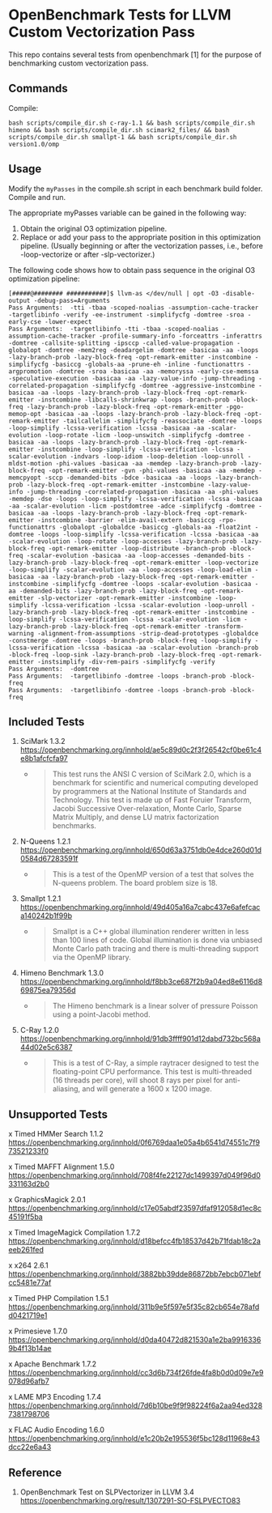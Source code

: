 # OpenBenchmark Tests for LLVM Custom Vectorization Pass

This repo contains several tests from openbenchmark [1] for the purpose of benchmarking custom vectorization pass.

## Commands
Compile: 
```
bash scripts/compile_dir.sh c-ray-1.1 && bash scripts/compile_dir.sh himeno && bash scripts/compile_dir.sh scimark2_files/ && bash scripts/compile_dir.sh smallpt-1 && bash scripts/compile_dir.sh version1.0/omp
```

## Usage
Modify the `myPasses` in the compile.sh script in each benchmark build folder. Compile and run.

The appropriate myPasses variable can be gained in the following way:

1. Obtain the original O3 optimization pipeline.
2. Replace or add your pass to the appropriate position in this optimization pipeline. (Usually beginning or after the vectorization passes, i.e., before -loop-vectorize or after -slp-vectorizer.)

The following code shows how to obtain pass sequence in the original O3 optimization pipeline:

```
[#####@######## ###########]$ llvm-as </dev/null | opt -O3 -disable-output -debug-pass=Arguments
Pass Arguments:  -tti -tbaa -scoped-noalias -assumption-cache-tracker -targetlibinfo -verify -ee-instrument -simplifycfg -domtree -sroa -early-cse -lower-expect
Pass Arguments:  -targetlibinfo -tti -tbaa -scoped-noalias -assumption-cache-tracker -profile-summary-info -forceattrs -inferattrs -domtree -callsite-splitting -ipsccp -called-value-propagation -globalopt -domtree -mem2reg -deadargelim -domtree -basicaa -aa -loops -lazy-branch-prob -lazy-block-freq -opt-remark-emitter -instcombine -simplifycfg -basiccg -globals-aa -prune-eh -inline -functionattrs -argpromotion -domtree -sroa -basicaa -aa -memoryssa -early-cse-memssa -speculative-execution -basicaa -aa -lazy-value-info -jump-threading -correlated-propagation -simplifycfg -domtree -aggressive-instcombine -basicaa -aa -loops -lazy-branch-prob -lazy-block-freq -opt-remark-emitter -instcombine -libcalls-shrinkwrap -loops -branch-prob -block-freq -lazy-branch-prob -lazy-block-freq -opt-remark-emitter -pgo-memop-opt -basicaa -aa -loops -lazy-branch-prob -lazy-block-freq -opt-remark-emitter -tailcallelim -simplifycfg -reassociate -domtree -loops -loop-simplify -lcssa-verification -lcssa -basicaa -aa -scalar-evolution -loop-rotate -licm -loop-unswitch -simplifycfg -domtree -basicaa -aa -loops -lazy-branch-prob -lazy-block-freq -opt-remark-emitter -instcombine -loop-simplify -lcssa-verification -lcssa -scalar-evolution -indvars -loop-idiom -loop-deletion -loop-unroll -mldst-motion -phi-values -basicaa -aa -memdep -lazy-branch-prob -lazy-block-freq -opt-remark-emitter -gvn -phi-values -basicaa -aa -memdep -memcpyopt -sccp -demanded-bits -bdce -basicaa -aa -loops -lazy-branch-prob -lazy-block-freq -opt-remark-emitter -instcombine -lazy-value-info -jump-threading -correlated-propagation -basicaa -aa -phi-values -memdep -dse -loops -loop-simplify -lcssa-verification -lcssa -basicaa -aa -scalar-evolution -licm -postdomtree -adce -simplifycfg -domtree -basicaa -aa -loops -lazy-branch-prob -lazy-block-freq -opt-remark-emitter -instcombine -barrier -elim-avail-extern -basiccg -rpo-functionattrs -globalopt -globaldce -basiccg -globals-aa -float2int -domtree -loops -loop-simplify -lcssa-verification -lcssa -basicaa -aa -scalar-evolution -loop-rotate -loop-accesses -lazy-branch-prob -lazy-block-freq -opt-remark-emitter -loop-distribute -branch-prob -block-freq -scalar-evolution -basicaa -aa -loop-accesses -demanded-bits -lazy-branch-prob -lazy-block-freq -opt-remark-emitter -loop-vectorize -loop-simplify -scalar-evolution -aa -loop-accesses -loop-load-elim -basicaa -aa -lazy-branch-prob -lazy-block-freq -opt-remark-emitter -instcombine -simplifycfg -domtree -loops -scalar-evolution -basicaa -aa -demanded-bits -lazy-branch-prob -lazy-block-freq -opt-remark-emitter -slp-vectorizer -opt-remark-emitter -instcombine -loop-simplify -lcssa-verification -lcssa -scalar-evolution -loop-unroll -lazy-branch-prob -lazy-block-freq -opt-remark-emitter -instcombine -loop-simplify -lcssa-verification -lcssa -scalar-evolution -licm -lazy-branch-prob -lazy-block-freq -opt-remark-emitter -transform-warning -alignment-from-assumptions -strip-dead-prototypes -globaldce -constmerge -domtree -loops -branch-prob -block-freq -loop-simplify -lcssa-verification -lcssa -basicaa -aa -scalar-evolution -branch-prob -block-freq -loop-sink -lazy-branch-prob -lazy-block-freq -opt-remark-emitter -instsimplify -div-rem-pairs -simplifycfg -verify
Pass Arguments:  -domtree
Pass Arguments:  -targetlibinfo -domtree -loops -branch-prob -block-freq
Pass Arguments:  -targetlibinfo -domtree -loops -branch-prob -block-freq
```

## Included Tests
1. SciMark 1.3.2 https://openbenchmarking.org/innhold/ae5c89d0c2f3f26542cf0be61c4e8b1afcfcfa97
    * >This test runs the ANSI C version of SciMark 2.0, which is a benchmark for scientific and numerical computing developed by programmers at the National Institute of Standards and Technology. This test is made up of Fast Foruier Transform, Jacobi Successive Over-relaxation, Monte Carlo, Sparse Matrix Multiply, and dense LU matrix factorization benchmarks.
2. N-Queens 1.2.1 https://openbenchmarking.org/innhold/650d63a3751db0e4dce260d01d0584d67283591f
    * >This is a test of the OpenMP version of a test that solves the N-queens problem. The board problem size is 18.
3. Smallpt 1.2.1 https://openbenchmarking.org/innhold/49d405a16a7cabc437e6afefcaca140242b1f99b
    * >Smallpt is a C++ global illumination renderer written in less than 100 lines of code. Global illumination is done via unbiased Monte Carlo path tracing and there is multi-threading support via the OpenMP library.
4. Himeno Benchmark 1.3.0 https://openbenchmarking.org/innhold/f8bb3ce687f2b9a04ed8e6116d869875ea79356d
    * >The Himeno benchmark is a linear solver of pressure Poisson using a point-Jacobi method.
5. C-Ray 1.2.0 https://openbenchmarking.org/innhold/91db3ffff901d12dabd732bc568a44d02e5c6387
    * >This is a test of C-Ray, a simple raytracer designed to test the floating-point CPU performance. This test is multi-threaded (16 threads per core), will shoot 8 rays per pixel for anti-aliasing, and will generate a 1600 x 1200 image.

## Unsupported Tests
x Timed HMMer Search 1.1.2 https://openbenchmarking.org/innhold/0f6769daa1e05a4b6541d74551c7f973521233f0

x Timed MAFFT Alignment 1.5.0 https://openbenchmarking.org/innhold/708f4fe22127dc1499397d049f96d0331163d2b0

x GraphicsMagick 2.0.1 https://openbenchmarking.org/innhold/c17e05abdf23597dfaf912058d1ec8c45191f5ba

x Timed ImageMagick Compilation 1.7.2 https://openbenchmarking.org/innhold/d18befcc4fb18537d42b71fdab18c2aeeb261fed

x x264 2.6.1 https://openbenchmarking.org/innhold/3882bb39dde86872bb7ebcb071ebfcc5481e77af

x Timed PHP Compilation 1.5.1 https://openbenchmarking.org/innhold/311b9e5f597e5f35c82cb654e78afdd0421719e1

x Primesieve 1.7.0 https://openbenchmarking.org/innhold/d0da40472d821530a1e2ba99163369b4f13b14ae

x Apache Benchmark 1.7.2 https://openbenchmarking.org/innhold/cc3d6b734f26fde4fa8b0d0d09e7e9078d96afb7

x LAME MP3 Encoding 1.7.4 https://openbenchmarking.org/innhold/7d6b10be9f9f98224f6a2aa94ed3287381798706

x FLAC Audio Encoding 1.6.0 https://openbenchmarking.org/innhold/e1c20b2e195536f5bc128d11968e43dcc22e6a43

## Reference
1. OpenBenchmark Test on SLPVectorizer in LLVM 3.4 <https://openbenchmarking.org/result/1307291-SO-FSLPVECTO83>